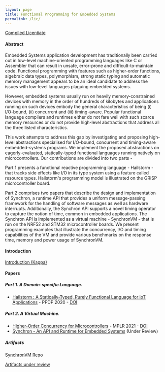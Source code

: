 ```yaml
---
layout: page
title: Functional Programming for Embedded Systems
permalink: /lic/
---
```




[Compiled Licentiate](https://raw.githubusercontent.com/Abhiroop/Abhiroop.github.io/master/AbhiroopCompleteLic.pdf)


#### Abstract

Embedded Systems application development has traditionally been carried out in low-level machine-oriented programming languages like C or Assembler that can result in unsafe, error-prone and difficult-to-maintain code. Functional programming with features such as higher-order functions, algebraic data types, polymorphism, strong static typing and automatic memory management appears to be an ideal candidate to address the issues with low-level languages plaguing embedded systems.

However, embedded systems usually run on heavily memory-constrained devices with memory in the order of hundreds of kilobytes and applications running on such devices embody the general characteristics of being (i) I/O-bound, (ii) concurrent and (iii) timing-aware. Popular functional language compilers and runtimes either do not fare well with such scarce memory resources or do not provide high-level abstractions that address all the three listed characteristics.

This work attempts to address this gap by investigating and proposing high-level abstractions specialised for I/O-bound, concurrent and timing-aware embedded-systems programs. We implement the proposed abstractions on eagerly-evaluated, statically-typed functional languages running natively on microcontrollers. Our contributions are divided into two parts -



Part 1 presents a functional reactive programming language - Hailstorm - that tracks side effects like I/O in its type system using a feature called resource types. Hailstorm's programming model is illustrated on the GRiSP microcontroller board.

Part 2 comprises two papers that describe the design and implementation of Synchron, a runtime API that provides a uniform message-passing framework for the handling of software messages as well as hardware interrupts. Additionally, the Synchron API supports a novel timing operator to capture the notion of time, common in embedded applications. The Synchron API is implemented as a virtual machine - SynchronVM - that is run on the NRF52 and STM32 microcontroller boards. We present programming examples that illustrate the concurrency, I/O and timing capabilities of the VM and provide various benchmarks on the response time, memory and power usage of SynchronVM.

#### Introduction

[Introduction (Kappa)](https://raw.githubusercontent.com/Abhiroop/Abhiroop.github.io/master/Abhiroop_Lic_Kappa.pdf)

#### Papers

##### Part 1. A Domain-specific Language.

- [Hailstorm : A Statically-Typed, Purely Functional Language for IoT Applications](https://abhiroop.github.io/pubs/hailstorm/) - PPDP 2020 - [DOI](https://dl.acm.org/doi/10.1145/3414080.3414092)

##### Part 2. A Virtual Machine.

- [Higher-Order Concurrency for Microcontrollers](https://abhiroop.github.io/pubs/sensevm_mplr) - MPLR 2021 - [DOI](https://dl.acm.org/doi/10.1145/3475738.3480716)
- [Synchron - An API and Runtime for Embedded Systems](https://raw.githubusercontent.com/Abhiroop/Abhiroop.github.io/master/pubs/ECOOPSYNCHRON.pdf) (Under Review)

##### Artifacts

[SynchronVM Repo](https://github.com/svenssonjoel/Sense-VM)

[Artifacts under review](https://chalmersuniversity.app.box.com/s/g1r0jxra1lcd69u5455s3lwjfcx05re1)
